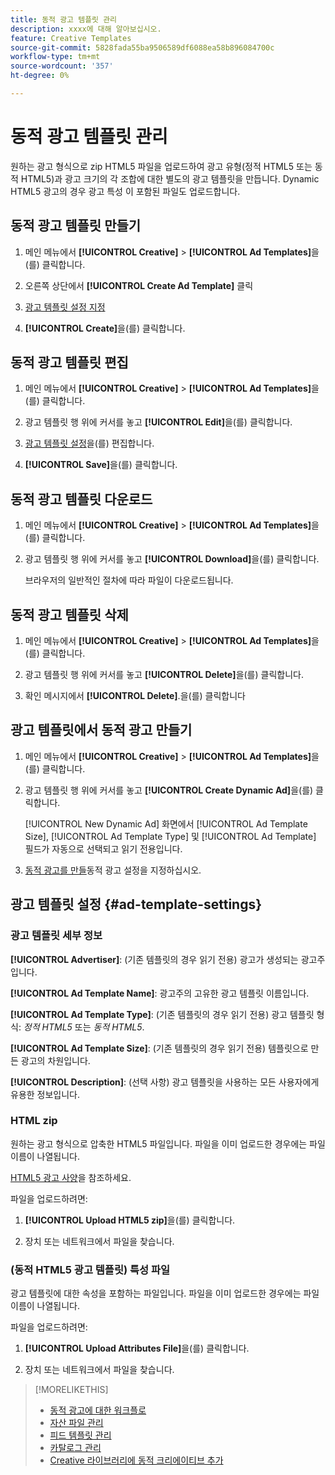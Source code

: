```yaml
---
title: 동적 광고 템플릿 관리
description: xxxx에 대해 알아보십시오.
feature: Creative Templates
source-git-commit: 5828fada55ba9506589df6088ea58b896084700c
workflow-type: tm+mt
source-wordcount: '357'
ht-degree: 0%

---
```


# 동적 광고 템플릿 관리

원하는 광고 형식으로 zip HTML5 파일을 업로드하여 광고 유형(정적 HTML5 또는 동적 HTML5)과 광고 크기의 각 조합에 대한 별도의 광고 템플릿을 만듭니다. Dynamic HTML5 광고의 경우 광고 특성 <!-- more clarification? -->이 포함된 파일도 업로드합니다.

<!-- add this where/how?: You can use the same feed template for multiple ad templates. -->

<!-- EXPLAIN MORE:  Is this like repropagating a feed file through a template, or can you just change some things? Is generating an ad template a one-time thing, using the existing feed file, but you might later update the file and re-propagation doesn't happen automatically? Clarify the use cases for each.-->

## 동적 광고 템플릿 만들기

1. 메인 메뉴에서 **[!UICONTROL Creative]** > **[!UICONTROL Ad Templates]**&#x200B;을(를) 클릭합니다.

1. 오른쪽 상단에서 **[!UICONTROL Create Ad Template]** 클릭

1. [광고 템플릿 설정 지정](#ad-template-settings)

1. **[!UICONTROL Create]**&#x200B;을(를) 클릭합니다.

## 동적 광고 템플릿 편집

1. 메인 메뉴에서 **[!UICONTROL Creative]** > **[!UICONTROL Ad Templates]**&#x200B;을(를) 클릭합니다.

1. 광고 템플릿 행 위에 커서를 놓고 **[!UICONTROL Edit]**&#x200B;을(를) 클릭합니다.

1. [광고 템플릿 설정](#ad-template-settings)을(를) 편집합니다.

1. **[!UICONTROL Save]**&#x200B;을(를) 클릭합니다.

## 동적 광고 템플릿 다운로드

<!-- Explain more about what this contains and the format:  Downloaded ad templates are compressed (zipped) files that include XXX as TDF files and the uploaded HTML5 (and attributes?) data. You can open the TDF file in a text editor. -->

1. 메인 메뉴에서 **[!UICONTROL Creative]** > **[!UICONTROL Ad Templates]**&#x200B;을(를) 클릭합니다.

1. 광고 템플릿 행 위에 커서를 놓고 **[!UICONTROL Download]**&#x200B;을(를) 클릭합니다.

   브라우저의 일반적인 절차에 따라 파일이 다운로드됩니다.

## 동적 광고 템플릿 삭제

1. 메인 메뉴에서 **[!UICONTROL Creative]** > **[!UICONTROL Ad Templates]**&#x200B;을(를) 클릭합니다.

1. 광고 템플릿 행 위에 커서를 놓고 **[!UICONTROL Delete]**&#x200B;을(를) 클릭합니다.

1. 확인 메시지에서 **[!UICONTROL Delete]**.<!-- Confirm -->을(를) 클릭합니다

## 광고 템플릿에서 동적 광고 만들기

1. 메인 메뉴에서 **[!UICONTROL Creative]** > **[!UICONTROL Ad Templates]**&#x200B;을(를) 클릭합니다.

1. 광고 템플릿 행 위에 커서를 놓고 **[!UICONTROL Create Dynamic Ad]**&#x200B;을(를) 클릭합니다.

   [!UICONTROL New Dynamic Ad] 화면에서 [!UICONTROL Ad Template Size], [!UICONTROL Ad Template Type] 및 [!UICONTROL Ad Template] 필드가 자동으로 선택되고 읽기 전용입니다.

1. [동적 광고를 만들](/help/creative/creative-libraries/creative-add-dynamic.md)동적 광고 설정을 지정하십시오.

## 광고 템플릿 설정 {#ad-template-settings}

### 광고 템플릿 세부 정보

**[!UICONTROL Advertiser]**: (기존 템플릿의 경우 읽기 전용) 광고가 생성되는 광고주입니다.

**[!UICONTROL Ad Template Name]**: 광고주의 고유한 광고 템플릿 이름입니다.

**[!UICONTROL Ad Template Type]**: (기존 템플릿의 경우 읽기 전용) 광고 템플릿 형식: *정적 HTML5* 또는 *동적 HTML5*.

**[!UICONTROL Ad Template Size]**: (기존 템플릿의 경우 읽기 전용) 템플릿으로 만든 광고의 차원입니다.

**[!UICONTROL Description]**: (선택 사항) 광고 템플릿을 사용하는 모든 사용자에게 유용한 정보입니다.

<!-- I don't see this on 9/24:

### (Static HTML5 ad templates) Click Tags

**\[Click Tag Parameter\]**: The click tag parameters to allow click-tracking redirects from ads created using the ad template. To add a parameter, click **[!UICONTROL + Add More]** and enter an additional parameter. You can include up to five parameters.

-->

### HTML zip

원하는 광고 형식으로 압축한 HTML5 파일입니다. 파일을 이미 업로드한 경우에는 파일 이름이 나열됩니다.

[HTML5 광고 사양](/help/creative/creative-libraries/html5-creative-specification.md)을 참조하세요.

파일을 업로드하려면:

1. **[!UICONTROL Upload HTML5 zip]**&#x200B;을(를) 클릭합니다.

1. 장치 또는 네트워크에서 파일을 찾습니다.

### (동적 HTML5 광고 템플릿) 특성 파일

<!-- EXPLAIN -->광고 템플릿에 대한 속성을 포함하는 파일입니다. 파일을 이미 업로드한 경우에는 파일 이름이 나열됩니다.

<!-- Add specs for this file type -->

파일을 업로드하려면:

1. **[!UICONTROL Upload Attributes File]**&#x200B;을(를) 클릭합니다.

1. 장치 또는 네트워크에서 파일을 찾습니다.

>[!MORELIKETHIS]
>
>* [동적 광고에 대한 워크플로](/help/creative/introduction/workflow-dynamic-ads.md)
>* [자산 파일 관리](/help/creative/feeds/asset-manage.md)
>* [피드 템플릿 관리](/help/creative/feeds/feed-template-manage.md)
>* [카탈로그 관리](/help/creative/feeds/catalog-manage.md)
>* [Creative 라이브러리에 동적 크리에이티브 추가](/help/creative/creative-libraries/creative-add-dynamic.md)

